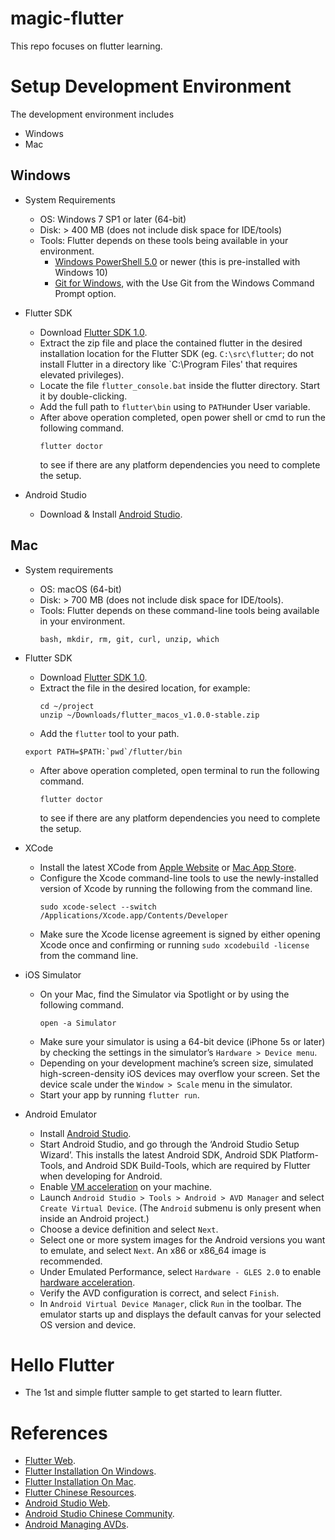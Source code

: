 # magic-flutter
This repo focuses on flutter learning.

# Setup Development Environment
The development environment includes
  * Windows
  * Mac
  
  ## Windows
  * System Requirements
    * OS: Windows 7 SP1 or later (64-bit)
    * Disk: > 400 MB (does not include disk space for IDE/tools)
    * Tools: Flutter depends on these tools being available in your environment.
      * [Windows PowerShell 5.0](https://docs.microsoft.com/en-us/powershell/scripting/setup/installing-windows-powershell) or newer (this is pre-installed with Windows 10)
      * [Git for Windows](https://git-scm.com/download/win), with the Use Git from the Windows Command Prompt option.
      
  * Flutter SDK
    * Download [Flutter SDK 1.0](https://storage.googleapis.com/flutter_infra/releases/stable/windows/flutter_windows_v1.0.0-stable.zip).
    * Extract the zip file and place the contained flutter in the desired installation location for the Flutter SDK (eg. `C:\src\flutter`; do not install Flutter in a directory like `C:\Program Files\' that requires elevated privileges). 
    * Locate the file `flutter_console.bat` inside the flutter directory. Start it by double-clicking.
    * Add the full path to `flutter\bin` using to `PATH`under User variable.
    * After above operation completed, open power shell or cmd to run the following command.
      ```
      flutter doctor
      ```
      to see if there are any platform dependencies you need to complete the setup.
      
  * Android Studio
    * Download & Install [Android Studio](https://developer.android.com/studio/).
    
  ## Mac
  * System requirements
    * OS: macOS (64-bit)
    * Disk: > 700 MB (does not include disk space for IDE/tools).
    * Tools: Flutter depends on these command-line tools being available in your environment.
        ```
        bash, mkdir, rm, git, curl, unzip, which
        ```
        
  * Flutter SDK
    * Download [Flutter SDK 1.0](https://storage.googleapis.com/flutter_infra/releases/stable/macos/flutter_macos_v1.0.0-stable.zip).
    * Extract the file in the desired location, for example:
      ```
      cd ~/project
      unzip ~/Downloads/flutter_macos_v1.0.0-stable.zip
      ```
    * Add the `flutter` tool to your path.
     ```
     export PATH=$PATH:`pwd`/flutter/bin
     ```
    * After above operation completed, open terminal to run the following command.
      ```
      flutter doctor
      ```
      to see if there are any platform dependencies you need to complete the setup.
      
  * XCode
    * Install the latest XCode from [Apple Website](https://developer.apple.com/xcode/) or [Mac App Store](https://itunes.apple.com/us/app/xcode/id497799835).
    * Configure the Xcode command-line tools to use the newly-installed version of Xcode by running the following from the command line.
      ```
      sudo xcode-select --switch /Applications/Xcode.app/Contents/Developer
      ```
    * Make sure the Xcode license agreement is signed by either opening Xcode once and confirming or running `sudo xcodebuild -license` from the command line.
    
  * iOS Simulator
    * On your Mac, find the Simulator via Spotlight or by using the following command.
      ```
      open -a Simulator
      ```
    * Make sure your simulator is using a 64-bit device (iPhone 5s or later) by checking the settings in the simulator’s `Hardware > Device menu`.
    * Depending on your development machine’s screen size, simulated high-screen-density iOS devices may overflow your screen. Set the device scale under the `Window > Scale` menu in the simulator.
    * Start your app by running `flutter run`.  
  
  * Android Emulator
    * Install [Android Studio](https://developer.android.com/studio).
    * Start Android Studio, and go through the ‘Android Studio Setup Wizard’. This installs the latest Android SDK, Android SDK Platform-Tools, and Android SDK Build-Tools, which are required by Flutter when developing for Android.
    * Enable [VM acceleration](https://developer.android.com/studio/run/emulator-acceleration) on your machine.
    * Launch `Android Studio > Tools > Android > AVD Manager` and select `Create Virtual Device`. (The `Android` submenu is only present when inside an Android project.)
    * Choose a device definition and select `Next`.
    * Select one or more system images for the Android versions you want to emulate, and select `Next`. An x86 or x86_64 image is recommended.
    * Under Emulated Performance, select `Hardware - GLES 2.0` to enable [hardware acceleration](https://developer.android.com/studio/run/emulator-acceleration).
    * Verify the AVD configuration is correct, and select `Finish`.
    * In `Android Virtual Device Manager`, click `Run` in the toolbar. The emulator starts up and displays the default canvas for your selected OS version and device.
    
# Hello Flutter
* The 1st and simple flutter sample to get started to learn flutter.

# References
* [Flutter Web](https://flutter.io/).
* [Flutter Installation On Windows](https://flutter.io/docs/get-started/install/windows).
* [Flutter Installation On Mac](https://flutter.io/docs/get-started/install/macos).
* [Flutter Chinese Resources](https://flutter-io.cn/).
* [Android Studio Web](https://developer.android.com/studio).
* [Android Studio Chinese Community](http://www.android-studio.org/index.php).
* [Android Managing AVDs](https://developer.android.com/studio/run/managing-avds).
